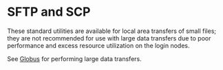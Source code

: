 # SFTP and SCP
These standard utilities are available for local area transfers of small files; they are not recommended for use with large data transfers due to poor performance and excess resource utilization on the login nodes.

See [Globus](using-globus.md) for performing large data transfers.
